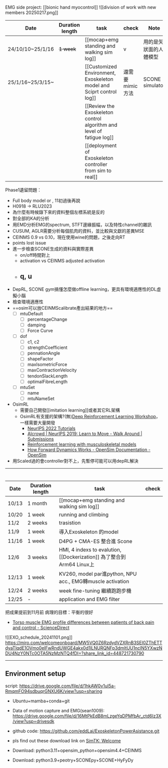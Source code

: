 EMG side project: [[bionic hand myocontrol]]
![[division of work with new members 20250217.png]]

| Date             | Duration length | task                                                                  | check      | Note            | developer         |
| ---------------- | --------------- | --------------------------------------------------------------------- | ---------- | --------------- | ----------------- |
| 24/10/10~25/1/16 | ~~1 week~~      | [[mocap+emg standing and walking sim log]]                            | v          | 用的是矢狀面的人體模型     | eddie, sean       |
| 25/1/16~25/3/15~ |                 | [[Customized Environment, Exoskeleton model and Sciprt control log]]  | 還需要mimic方法 | SCONE simulator | eddie, sean       |
|                  |                 | [[Review the Exoskeleton control algorithm and level of fatigue log]] |            |                 | mark, eric, Aaron |
|                  |                 | [[deployment of Exoskeleton controller from sim to real]]             |            |                 |                   |

Phase1遺留問題：
- Full body model or , 11初過後再說
- H0918 -> RLU2023
- 為什麼有時候錄下來的資料整個左標系統是反的
- 對全部的KA的分析
- 用EMD分析EMG的spectrum, STFT邊緣振幅，以及特性channel的雜訊
- CUSUM, AGLR需要分析每個肌肉的資料，並比較與文獻的差異MSE
- CEINMS 0.9 vs 0.10，現在使用wine的問題，之後走向RT
- points lost issue
- 進一步檢查SCONE生成的資料與實際差異
	- on/off時間對上
	- activation vs CEINMS adjusted activation
	- q, u
		- 
-  DepRL, SCONE gym搞懂怎麼做offline learning，更具有環境適應性的DL虛擬小腦
- 檢查環境適應性
- ==osim可以放CEINMScalibrate產出結果的地方==
	- [ ] mtuDefault
		- [ ] percentageChange
		- [ ] damping
		- [ ] Force Curve
	- [ ] dof
		- [ ] c1, c2
		- [ ] strengthCoefficient
		- [ ] pennationAngle
		- [ ] shapeFactor
		- [ ] maxIsometricForce
		- [ ] maxContractionVelocity
		- [ ] tendonSlackLength
		- [ ] optimalFibreLength
	- [ ] mtuSet
		- [ ] name
		- [ ] mtuNameSet
- OsimRL
	- 需要自己開發[[imitation learning]]或者其它RL架構
	- OsimRL有支援的架構?(無)[Deep Reinforcement Learning Workshop](https://neurips.cc/virtual/2022/workshop/49989)，一樣需要大量開發
		- [NeurIPS 2022 Tutorials](https://neurips.cc/virtual/2022/events/tutorial)
		- [AIcrowd | NeurIPS 2019: Learn to Move - Walk Around | Submissions](https://www.aicrowd.com/challenges/neurips-2019-learn-to-move-walk-around/submissions?page=1&q%5Bs%5D=score_display+asc)
		- [Reinforcement learning with musculoskeletal models](https://osim-rl.kidzinski.com/docs/models/interface/)
		- [How Forward Dynamics Works - OpenSim Documentation - OpenSim](https://opensimconfluence.atlassian.net/wiki/spaces/OpenSim/pages/53089643/How+Forward+Dynamics+Works)
- 用Scaled過的會controller對不上，先暫停可能可以用depRL解決

---
# 

| Date  | Duration length | task                                                            | check |
| ----- | --------------- | --------------------------------------------------------------- | ----- |
| 10/13 | 1 month         | [[mocap+emg standing and walking sim log]]                      |       |
| 10/20 | 1 week          | running and climbing                                            |       |
| 11/2  | 2 weeks         | trasistion                                                      |       |
| 11/9  | 1 week          | 導入Exoskeleton 的model                                            |       |
| 11/16 | 1 week          | D4PG + CMA-ES 整合進 Scone                                         |       |
| 12/6  | 3 weeks         | HMI, 4 indexs to evalution, [[Dockerization]] 為了整合到Arm64 Linux上 |       |
| 12/13 | 1 week          | KV260, model par進python, NPU acc., EMG轉muscle activation        |       |
| 12/24 | 2 weeks         | week fine-tuning 繼續跑跑步機                                         |       |
| 12/25 | -               | application and EMG filter                                      |       |

把成果提前到11月前
病理的目標：平衡的很好
- [Torso muscle EMG profile differences between patients of back pain and control - ScienceDirect](https://www.sciencedirect.com/science/article/pii/S0268003309002526?ref=pdf_download&fr=RR-2&rr=8f3e2c5f2e418454)

![[EXO_schedule_20241101.png]]
https://miro.com/welcomeonboard/MW5VQ0Z6RzdydVZXRnB3SEI0ZThETTdyaTlqdE1OVmo0elFwRndUWGE4akx0d1lLNURQNFp3dmltUU1nclN5YXwzNDU4NzY0NTc0OTA5NzMzNTQ4fDI=?share_link_id=448721730790

---
## Environment setup
script: https://drive.google.com/file/d/1hkAW0v1uI5a-RmqmFO94sdbuqrGNXU6K/view?usp=sharing
- Ubuntu+mamba+conda+git
- Data of motion capture and EMG(sean1009): https://drive.google.com/file/d/16MtPkEdB8mLzgeYqDPMfbAr_ctd6Iz3X/view?usp=drivesdk

- github code: https://github.com/eddLai/ExoskeletonPowerAsistance.git
- pls find out these download link on [SimTK: Welcome](https://simtk.org/)
 - Download: python3.11+opensim_python+opensim4.4+CEINMS
 - Download: python3.9+peotry+SCONEpy+SCONE+HyFyDy